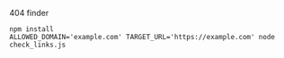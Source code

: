 404 finder

```
npm install
ALLOWED_DOMAIN='example.com' TARGET_URL='https://example.com' node check_links.js
```

